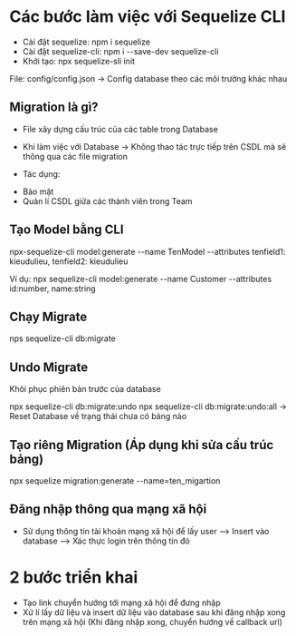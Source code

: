 # Các bước làm việc với Sequelize CLI
- Cài đặt sequelize: npm i sequelize
- Cài đặt sequelize-cli: npm i --save-dev sequelize-cli
- Khởi tạo: npx sequelize-sli init

File: config/config.json -> Config database theo các môi trường khác nhau

## Migration là gì? 
- File xây dựng cấu trúc của các table trong Database
- Khi làm việc với Database -> Không thao tác trực tiếp trên CSDL mà sẽ thông qua các file migration

- Tác dụng: 
+ Bảo mật
+ Quản lí CSDL giữa các thành viên trong Team

## Tạo Model bằng CLI 
npx-sequelize-cli model:generate --name TenModel --attributes tenfield1: kieudulieu, tenfield2: kieudulieu

Ví dụ: npx sequelize-cli model:generate --name Customer --attributes id:number, name:string

## Chạy Migrate
nps sequelize-cli db:migrate

## Undo Migrate
Khôi phục phiên bản trước của database

npx sequelize-cli db:migrate:undo
npx sequelize-cli db:migrate:undo:all -> Reset Database về trạng thái chưa có bảng nào

## Tạo riêng Migration (Áp dụng khi sửa cấu trúc bảng)
npx sequelize migration:generate --name=ten_migartion

## Đăng nhập thông qua mạng xã hội

- Sử dụng thông tin tài khoản mạng xã hội để lấy user --> Insert vào database --> Xác thực login trên thông tin đó

# 2 bước triển khai

- Tạo link chuyển hướng tới mạng xã hội để đưng nhập
- Xử lí lấy dữ liệu và insert dữ liệu vào database sau khi đăng nhập xong trên mạng xã hội (Khi đăng nhập xong, chuyển hướng về callback url)